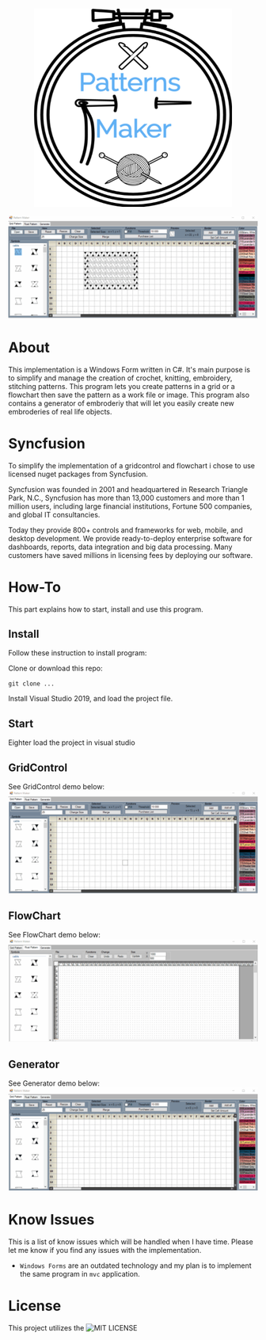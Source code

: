 <p align="center">
  <img width="400" height="400" src="images/logo.png">
</p>

![demo](images/demo1.gif)


# About
This implementation is a Windows Form written in C#.
It's main purpose is to simplify and manage the creation of crochet, knitting, embroidery, stitching patterns.
This program lets you create patterns in a grid or a flowchart then save the pattern as a work file or image.
This program also contains a generator of embroderiy that will let you easily create new embroderies of real life objects.

# Syncfusion
To simplify the implementation of a gridcontrol and flowchart i chose to use licensed nuget packages from Syncfusion.

Syncfusion was founded in 2001 and headquartered in Research Triangle Park, N.C., Syncfusion has more than 13,000 customers and more than 1 million users, including large financial institutions, Fortune 500 companies, and global IT consultancies.

Today they provide 800+ controls and frameworks for web, mobile, and desktop development. We provide ready-to-deploy enterprise software for dashboards, reports, data integration and big data processing. Many customers have saved millions in licensing fees by deploying our software.

# How-To
This part explains how to start, install and use this program.

## Install
Follow these instruction to install program:


Clone or download this repo:
```
git clone ...
```

Install Visual Studio 2019, and load the project file.

## Start
Eighter load the project in visual studio


## GridControl
See GridControl demo below:
![demo](images/demogrid.gif)

## FlowChart
See FlowChart demo below:
![demo](images/demoflow.gif)

## Generator
See Generator demo below:
![demo](images/demogen.gif)

# Know Issues
This is a list of know issues which will be handled when I have time. Please let me know if you find any issues with the implementation.

* `Windows Forms` are an outdated technology and my plan is to implement the same program in `mvc` application.

# License
This project utilizes the ![MIT LICENSE](LICENSE)
